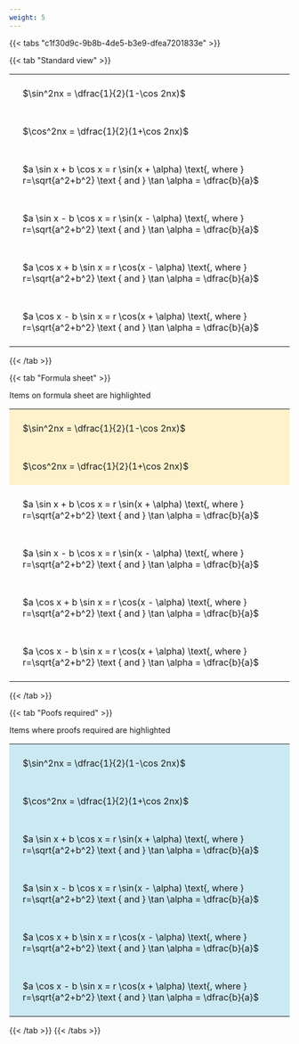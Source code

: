 ```yaml
---
weight: 5
---
```


{{< tabs "c1f30d9c-9b8b-4de5-b3e9-dfea7201833e" >}}

{{< tab "Standard view" >}}

<style type="text/css">
#T_38682 th.col_heading {
  text-align: left;
  font-size: 1em;
}
#T_38682 td {
  text-align: left;
  font-size: 1em;
  padding: 1.5em;
}
</style>
<table id="T_38682">
  <thead>
  </thead>
  <tbody>
    <tr>
      <td id="T_38682_row0_col0" class="data row0 col0" >$\sin^2nx = \dfrac{1}{2}(1-\cos 2nx)$</td>
    </tr>
    <tr>
      <td id="T_38682_row1_col0" class="data row1 col0" >$\cos^2nx = \dfrac{1}{2}(1+\cos 2nx)$</td>
    </tr>
    <tr>
      <td id="T_38682_row2_col0" class="data row2 col0" >$a \sin x + b \cos x = r \sin(x + \alpha) \text{, where } r=\sqrt{a^2+b^2} \text { and } \tan \alpha = \dfrac{b}{a}$</td>
    </tr>
    <tr>
      <td id="T_38682_row3_col0" class="data row3 col0" >$a \sin x - b \cos x = r \sin(x - \alpha) \text{, where } r=\sqrt{a^2+b^2} \text { and } \tan \alpha = \dfrac{b}{a}$</td>
    </tr>
    <tr>
      <td id="T_38682_row4_col0" class="data row4 col0" >$a \cos x + b \sin x = r \cos(x - \alpha) \text{, where } r=\sqrt{a^2+b^2} \text { and } \tan \alpha = \dfrac{b}{a}$</td>
    </tr>
    <tr>
      <td id="T_38682_row5_col0" class="data row5 col0" >$a \cos x - b \sin x = r \cos(x + \alpha) \text{, where } r=\sqrt{a^2+b^2} \text { and } \tan \alpha = \dfrac{b}{a}$</td>
    </tr>
  </tbody>
</table>
{{< /tab >}}

{{< tab "Formula sheet" >}}

Items on formula sheet are highlighted 
<br>
<style type="text/css">
#T_f4bef th.col_heading {
  text-align: left;
  font-size: 1em;
}
#T_f4bef td {
  text-align: left;
  font-size: 1em;
  padding: 1.5em;
}
#T_f4bef_row0_col0, #T_f4bef_row1_col0 {
  background-color: rgba(255,194,10, 0.2);
}
#T_f4bef_row2_col0, #T_f4bef_row3_col0, #T_f4bef_row4_col0, #T_f4bef_row5_col0 {
  background-color: rgba(0,0,0,0);
}
</style>
<table id="T_f4bef">
  <thead>
  </thead>
  <tbody>
    <tr>
      <td id="T_f4bef_row0_col0" class="data row0 col0" >$\sin^2nx = \dfrac{1}{2}(1-\cos 2nx)$</td>
    </tr>
    <tr>
      <td id="T_f4bef_row1_col0" class="data row1 col0" >$\cos^2nx = \dfrac{1}{2}(1+\cos 2nx)$</td>
    </tr>
    <tr>
      <td id="T_f4bef_row2_col0" class="data row2 col0" >$a \sin x + b \cos x = r \sin(x + \alpha) \text{, where } r=\sqrt{a^2+b^2} \text { and } \tan \alpha = \dfrac{b}{a}$</td>
    </tr>
    <tr>
      <td id="T_f4bef_row3_col0" class="data row3 col0" >$a \sin x - b \cos x = r \sin(x - \alpha) \text{, where } r=\sqrt{a^2+b^2} \text { and } \tan \alpha = \dfrac{b}{a}$</td>
    </tr>
    <tr>
      <td id="T_f4bef_row4_col0" class="data row4 col0" >$a \cos x + b \sin x = r \cos(x - \alpha) \text{, where } r=\sqrt{a^2+b^2} \text { and } \tan \alpha = \dfrac{b}{a}$</td>
    </tr>
    <tr>
      <td id="T_f4bef_row5_col0" class="data row5 col0" >$a \cos x - b \sin x = r \cos(x + \alpha) \text{, where } r=\sqrt{a^2+b^2} \text { and } \tan \alpha = \dfrac{b}{a}$</td>
    </tr>
  </tbody>
</table>
{{< /tab >}}

{{< tab "Poofs required" >}}

Items where proofs required are highlighted 
<br>
<style type="text/css">
#T_e92c1 th.col_heading {
  text-align: left;
  font-size: 1em;
}
#T_e92c1 td {
  text-align: left;
  font-size: 1em;
  padding: 1.5em;
}
#T_e92c1_row0_col0, #T_e92c1_row1_col0, #T_e92c1_row2_col0, #T_e92c1_row3_col0, #T_e92c1_row4_col0, #T_e92c1_row5_col0 {
  background-color: rgba(0,150,200, 0.2);
}
</style>
<table id="T_e92c1">
  <thead>
  </thead>
  <tbody>
    <tr>
      <td id="T_e92c1_row0_col0" class="data row0 col0" >$\sin^2nx = \dfrac{1}{2}(1-\cos 2nx)$</td>
    </tr>
    <tr>
      <td id="T_e92c1_row1_col0" class="data row1 col0" >$\cos^2nx = \dfrac{1}{2}(1+\cos 2nx)$</td>
    </tr>
    <tr>
      <td id="T_e92c1_row2_col0" class="data row2 col0" >$a \sin x + b \cos x = r \sin(x + \alpha) \text{, where } r=\sqrt{a^2+b^2} \text { and } \tan \alpha = \dfrac{b}{a}$</td>
    </tr>
    <tr>
      <td id="T_e92c1_row3_col0" class="data row3 col0" >$a \sin x - b \cos x = r \sin(x - \alpha) \text{, where } r=\sqrt{a^2+b^2} \text { and } \tan \alpha = \dfrac{b}{a}$</td>
    </tr>
    <tr>
      <td id="T_e92c1_row4_col0" class="data row4 col0" >$a \cos x + b \sin x = r \cos(x - \alpha) \text{, where } r=\sqrt{a^2+b^2} \text { and } \tan \alpha = \dfrac{b}{a}$</td>
    </tr>
    <tr>
      <td id="T_e92c1_row5_col0" class="data row5 col0" >$a \cos x - b \sin x = r \cos(x + \alpha) \text{, where } r=\sqrt{a^2+b^2} \text { and } \tan \alpha = \dfrac{b}{a}$</td>
    </tr>
  </tbody>
</table>
{{< /tab >}}
{{< /tabs >}}